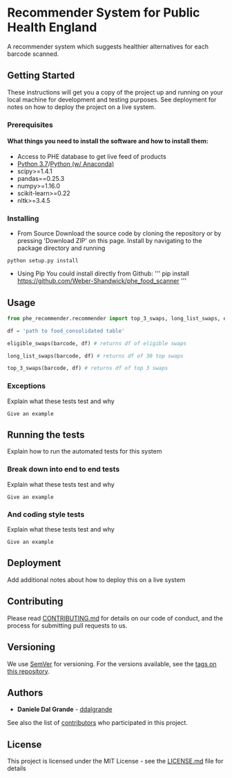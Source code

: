 # Recommender System for Public Health England

A recommender system which suggests healthier alternatives for each barcode scanned. 

## Getting Started

These instructions will get you a copy of the project up and running on your local machine for development and testing purposes. See deployment for notes on how to deploy the project on a live system.


### Prerequisites

#### What things you need to install the software and how to install them:

- Access to PHE database to get live feed of products
- [Python 3.7](https://www.python.org/)/[Python (w/ Anaconda)](https://www.anaconda.com/)
- scipy>=1.4.1
- pandas==0.25.3
- numpy>=1.16.0
- scikit-learn>=0.22
- nltk>=3.4.5

### Installing

- From Source
Download the source code by cloning the repository or by pressing 'Download ZIP' on this page. Install by navigating to the package directory and running

```
python setup.py install
```

- Using Pip
You could install directly from Github:
'''
pip install https://github.com/Weber-Shandwick/phe_food_scanner 
'''

## Usage

```python
from phe_recommender.recommender import top_3_swaps, long_list_swaps, eligible_swaps

df = 'path to food_consolidated table'

eligible_swaps(barcode, df) # returns df of eligible swaps

long_list_swaps(barcode, df) # returns df of 30 top swaps

top_3_swaps(barcode, df) # returns df of top 3 swaps
```

### Exceptions 

Explain what these tests test and why

```
Give an example
```

## Running the tests

Explain how to run the automated tests for this system

### Break down into end to end tests

Explain what these tests test and why

```
Give an example
```

### And coding style tests

Explain what these tests test and why

```
Give an example
```

## Deployment

Add additional notes about how to deploy this on a live system


## Contributing

Please read [CONTRIBUTING.md](https://gist.github.com/PurpleBooth/b24679402957c63ec426) for details on our code of conduct, and the process for submitting pull requests to us.

## Versioning

We use [SemVer](http://semver.org/) for versioning. For the versions available, see the [tags on this repository](https://github.com/your/project/tags). 

## Authors

* **Daniele Dal Grande** - [ddalgrande](https://github.com/ddalgrande)

See also the list of [contributors](https://github.com/your/project/contributors) who participated in this project.

## License

This project is licensed under the MIT License - see the [LICENSE.md](LICENSE.md) file for details
